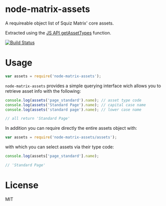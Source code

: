 # node-matrix-assets

A requireable object list of Squiz Matrix' core assets.

Extracted using the [JS API getAssetTypes] function.

[![Build Status](https://travis-ci.org/joshgillies/node-matrix-assets.svg)](https://travis-ci.org/joshgillies/node-matrix-assets)

# Usage

```js
var assets = require('node-matrix-assets');
```

`node-matrix-assets` provides a simple querying interface wich allows you to retrieve
asset info with the following:

```js
console.log(assets('page_standard').name); // asset type code
console.log(assets('Standard Page').name); // capital case name
console.log(assets('standard page').name); // lower case name

// all return 'Standard Page'
```

In addition you can require directly the entire assets object with:

```js
var assets = require('node-matrix-assets/assets');
```

with which you can select assets via their type code:

```js
console.log(assets['page_standard'].name);

// 'Standard Page'
```

# License

MIT

[JS API getAssetTypes]: http://manuals.matrix.squizsuite.net/web-services/chapters/javascript-api#getAssetTypes
